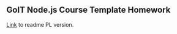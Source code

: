 ## GoIT Node.js Course Template Homework

[Link](https://github.com/MateuszCharysz/nodejs-hw-templ/blob/master/readme.pl.md) to readme PL version.
